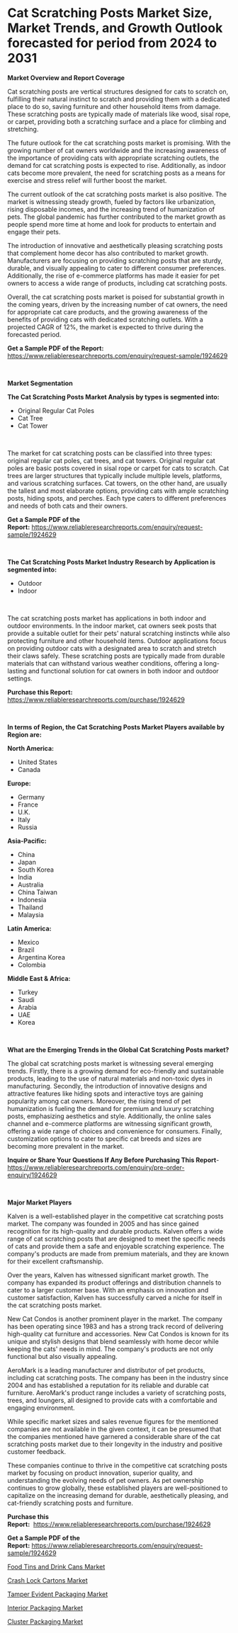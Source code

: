 <p><h1>Cat Scratching Posts Market Size, Market Trends, and Growth Outlook forecasted for period from 2024 to 2031</h1></p><p><strong>Market Overview and Report Coverage</strong></p>
<p><p>Cat scratching posts are vertical structures designed for cats to scratch on, fulfilling their natural instinct to scratch and providing them with a dedicated place to do so, saving furniture and other household items from damage. These scratching posts are typically made of materials like wood, sisal rope, or carpet, providing both a scratching surface and a place for climbing and stretching.</p><p>The future outlook for the cat scratching posts market is promising. With the growing number of cat owners worldwide and the increasing awareness of the importance of providing cats with appropriate scratching outlets, the demand for cat scratching posts is expected to rise. Additionally, as indoor cats become more prevalent, the need for scratching posts as a means for exercise and stress relief will further boost the market.</p><p>The current outlook of the cat scratching posts market is also positive. The market is witnessing steady growth, fueled by factors like urbanization, rising disposable incomes, and the increasing trend of humanization of pets. The global pandemic has further contributed to the market growth as people spend more time at home and look for products to entertain and engage their pets.</p><p>The introduction of innovative and aesthetically pleasing scratching posts that complement home decor has also contributed to market growth. Manufacturers are focusing on providing scratching posts that are sturdy, durable, and visually appealing to cater to different consumer preferences. Additionally, the rise of e-commerce platforms has made it easier for pet owners to access a wide range of products, including cat scratching posts.</p><p>Overall, the cat scratching posts market is poised for substantial growth in the coming years, driven by the increasing number of cat owners, the need for appropriate cat care products, and the growing awareness of the benefits of providing cats with dedicated scratching outlets. With a projected CAGR of 12%, the market is expected to thrive during the forecasted period.</p></p>
<p><strong>Get a Sample PDF of the Report:</strong> <a href="https://www.reliableresearchreports.com/enquiry/request-sample/1924629">https://www.reliableresearchreports.com/enquiry/request-sample/1924629</a></p>
<p>&nbsp;</p>
<p><strong>Market Segmentation</strong></p>
<p><strong>The Cat Scratching Posts Market Analysis by types is segmented into:</strong></p>
<p><ul><li>Original Regular Cat Poles</li><li>Cat Tree</li><li>Cat Tower</li></ul></p>
<p>&nbsp;</p>
<p><p>The market for cat scratching posts can be classified into three types: original regular cat poles, cat trees, and cat towers. Original regular cat poles are basic posts covered in sisal rope or carpet for cats to scratch. Cat trees are larger structures that typically include multiple levels, platforms, and various scratching surfaces. Cat towers, on the other hand, are usually the tallest and most elaborate options, providing cats with ample scratching posts, hiding spots, and perches. Each type caters to different preferences and needs of both cats and their owners.</p></p>
<p><strong>Get a Sample PDF of the Report:</strong>&nbsp;<a href="https://www.reliableresearchreports.com/enquiry/request-sample/1924629">https://www.reliableresearchreports.com/enquiry/request-sample/1924629</a></p>
<p>&nbsp;</p>
<p><strong>The Cat Scratching Posts Market Industry Research by Application is segmented into:</strong></p>
<p><ul><li>Outdoor</li><li>Indoor</li></ul></p>
<p>&nbsp;</p>
<p><p>The cat scratching posts market has applications in both indoor and outdoor environments. In the indoor market, cat owners seek posts that provide a suitable outlet for their pets' natural scratching instincts while also protecting furniture and other household items. Outdoor applications focus on providing outdoor cats with a designated area to scratch and stretch their claws safely. These scratching posts are typically made from durable materials that can withstand various weather conditions, offering a long-lasting and functional solution for cat owners in both indoor and outdoor settings.</p></p>
<p><strong>Purchase this Report:</strong>&nbsp; <a href="https://www.reliableresearchreports.com/purchase/1924629">https://www.reliableresearchreports.com/purchase/1924629</a></p>
<p>&nbsp;</p>
<p><strong>In terms of Region, the Cat Scratching Posts Market Players available by Region are:</strong></p>
<p>
    <p> <strong> North America: </strong>
        <ul>
            <li>United States</li>
            <li>Canada</li>
        </ul>
        </p> 
    <p> <strong> Europe: </strong>
        <ul>
            <li>Germany</li>
            <li>France</li>
            <li>U.K.</li>
            <li>Italy</li>
            <li>Russia</li>
        </ul>
        </p> 
    <p> <strong> Asia-Pacific: </strong>
        <ul>
            <li>China</li>
            <li>Japan</li>
            <li>South Korea</li>
            <li>India</li>
            <li>Australia</li>
            <li>China Taiwan</li>
            <li>Indonesia</li>
            <li>Thailand</li>
            <li>Malaysia</li>
        </ul>
        </p> 
    <p> <strong> Latin America: </strong>
        <ul>
            <li>Mexico</li>
            <li>Brazil</li>
            <li>Argentina Korea</li>
            <li>Colombia</li>
        </ul>
        </p> 
    <p> <strong> Middle East & Africa: </strong>
        <ul>
            <li>Turkey</li>
            <li>Saudi</li>
            <li>Arabia</li>
            <li>UAE</li>
            <li>Korea</li>
        </ul>
    </p>
    </p>
<p>&nbsp;</p>
<p><strong>What are the Emerging Trends in the Global Cat Scratching Posts market?</strong></p>
<p><p>The global cat scratching posts market is witnessing several emerging trends. Firstly, there is a growing demand for eco-friendly and sustainable products, leading to the use of natural materials and non-toxic dyes in manufacturing. Secondly, the introduction of innovative designs and attractive features like hiding spots and interactive toys are gaining popularity among cat owners. Moreover, the rising trend of pet humanization is fueling the demand for premium and luxury scratching posts, emphasizing aesthetics and style. Additionally, the online sales channel and e-commerce platforms are witnessing significant growth, offering a wide range of choices and convenience for consumers. Finally, customization options to cater to specific cat breeds and sizes are becoming more prevalent in the market.</p></p>
<p><strong>Inquire or Share Your Questions If Any Before Purchasing This Report</strong>- <a href="https://www.reliableresearchreports.com/enquiry/pre-order-enquiry/1924629">https://www.reliableresearchreports.com/enquiry/pre-order-enquiry/1924629</a></p>
<p>&nbsp;</p>
<p><strong>Major Market Players</strong></p>
<p><p>Kalven is a well-established player in the competitive cat scratching posts market. The company was founded in 2005 and has since gained recognition for its high-quality and durable products. Kalven offers a wide range of cat scratching posts that are designed to meet the specific needs of cats and provide them a safe and enjoyable scratching experience. The company's products are made from premium materials, and they are known for their excellent craftsmanship.</p><p>Over the years, Kalven has witnessed significant market growth. The company has expanded its product offerings and distribution channels to cater to a larger customer base. With an emphasis on innovation and customer satisfaction, Kalven has successfully carved a niche for itself in the cat scratching posts market.</p><p>New Cat Condos is another prominent player in the market. The company has been operating since 1983 and has a strong track record of delivering high-quality cat furniture and accessories. New Cat Condos is known for its unique and stylish designs that blend seamlessly with home decor while keeping the cats' needs in mind. The company's products are not only functional but also visually appealing.</p><p>AeroMark is a leading manufacturer and distributor of pet products, including cat scratching posts. The company has been in the industry since 2004 and has established a reputation for its reliable and durable cat furniture. AeroMark's product range includes a variety of scratching posts, trees, and loungers, all designed to provide cats with a comfortable and engaging environment.</p><p>While specific market sizes and sales revenue figures for the mentioned companies are not available in the given context, it can be presumed that the companies mentioned have garnered a considerable share of the cat scratching posts market due to their longevity in the industry and positive customer feedback.</p><p>These companies continue to thrive in the competitive cat scratching posts market by focusing on product innovation, superior quality, and understanding the evolving needs of pet owners. As pet ownership continues to grow globally, these established players are well-positioned to capitalize on the increasing demand for durable, aesthetically pleasing, and cat-friendly scratching posts and furniture.</p></p>
<p><strong>Purchase this Report:</strong>&nbsp;&nbsp;<a href="https://www.reliableresearchreports.com/purchase/1924629">https://www.reliableresearchreports.com/purchase/1924629</a></p>
<p></p>
<p><strong>Get a Sample PDF of the Report:</strong>&nbsp;<a href="https://www.reliableresearchreports.com/enquiry/request-sample/1924629">https://www.reliableresearchreports.com/enquiry/request-sample/1924629</a></p>
<p><p><a href="https://github.com/nathandecarvalho/Market-Research-Report-List-1/blob/main/food-tins-and-drink-cans-market.md">Food Tins and Drink Cans Market</a></p><p><a href="https://github.com/mauripalmi/Market-Research-Report-List-1/blob/main/crash-lock-cartons-market.md">Crash Lock Cartons Market</a></p><p><a href="https://github.com/joannesouthgate/Market-Research-Report-List-1/blob/main/tamper-evident-packaging-market.md">Tamper Evident Packaging Market</a></p><p><a href="https://github.com/julyju69/Market-Research-Report-List-1/blob/main/interior-packaging-market.md">Interior Packaging Market</a></p><p><a href="https://github.com/markusgodoy/Market-Research-Report-List-1/blob/main/cluster-packaging-market.md">Cluster Packaging Market</a></p></p>